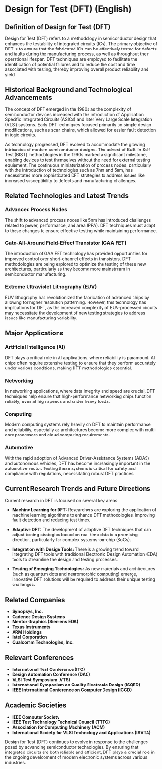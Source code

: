 # Design for Test (DFT) (English)

## Definition of Design for Test (DFT)

Design for Test (DFT) refers to a methodology in semiconductor design that enhances the testability of integrated circuits (ICs). The primary objective of DFT is to ensure that the fabricated ICs can be effectively tested for defects and faults during the manufacturing process, as well as throughout their operational lifespan. DFT techniques are employed to facilitate the identification of potential failures and to reduce the cost and time associated with testing, thereby improving overall product reliability and yield.

## Historical Background and Technological Advancements

The concept of DFT emerged in the 1980s as the complexity of semiconductor devices increased with the introduction of Application Specific Integrated Circuits (ASICs) and later Very Large Scale Integration (VLSI) systems. Early DFT techniques focused primarily on simple design modifications, such as scan chains, which allowed for easier fault detection in logic circuits. 

As technology progressed, DFT evolved to accommodate the growing intricacies of modern semiconductor designs. The advent of Built-In Self-Test (BIST) methodologies in the 1990s marked a significant milestone, enabling devices to test themselves without the need for external testing equipment. The continuous miniaturization of process nodes, particularly with the introduction of technologies such as 7nm and 5nm, has necessitated more sophisticated DFT strategies to address issues like increased susceptibility to defects and manufacturing challenges.

## Related Technologies and Latest Trends

### Advanced Process Nodes

The shift to advanced process nodes like 5nm has introduced challenges related to power, performance, and area (PPA). DFT techniques must adapt to these changes to ensure effective testing while maintaining performance. 

### Gate-All-Around Field-Effect Transistor (GAA FET)

The introduction of GAA FET technology has provided opportunities for improved control over short-channel effects in transistors. DFT methodologies are being explored to optimize the testing of these new architectures, particularly as they become more mainstream in semiconductor manufacturing.

### Extreme Ultraviolet Lithography (EUV)

EUV lithography has revolutionized the fabrication of advanced chips by allowing for higher resolution patterning. However, this technology has implications for DFT, as the increased complexity of EUV-processed circuits may necessitate the development of new testing strategies to address issues like manufacturing variability.

## Major Applications

### Artificial Intelligence (AI)

DFT plays a critical role in AI applications, where reliability is paramount. AI chips often require extensive testing to ensure that they perform accurately under various conditions, making DFT methodologies essential.

### Networking

In networking applications, where data integrity and speed are crucial, DFT techniques help ensure that high-performance networking chips function reliably, even at high speeds and under heavy loads.

### Computing

Modern computing systems rely heavily on DFT to maintain performance and reliability, especially as architectures become more complex with multi-core processors and cloud computing requirements.

### Automotive

With the rapid adoption of Advanced Driver-Assistance Systems (ADAS) and autonomous vehicles, DFT has become increasingly important in the automotive sector. Testing these systems is critical for safety and compliance with regulations, necessitating robust DFT practices.

## Current Research Trends and Future Directions

Current research in DFT is focused on several key areas:

- **Machine Learning for DFT:** Researchers are exploring the application of machine learning algorithms to enhance DFT methodologies, improving fault detection and reducing test times.
  
- **Adaptive DFT:** The development of adaptive DFT techniques that can adjust testing strategies based on real-time data is a promising direction, particularly for complex systems-on-chip (SoCs).

- **Integration with Design Tools:** There is a growing trend toward integrating DFT tools with traditional Electronic Design Automation (EDA) tools to streamline the design and testing processes.

- **Testing of Emerging Technologies:** As new materials and architectures (such as quantum dots and neuromorphic computing) emerge, innovative DFT solutions will be required to address their unique testing challenges.

## Related Companies

- **Synopsys, Inc.**
- **Cadence Design Systems**
- **Mentor Graphics (Siemens EDA)**
- **Texas Instruments**
- **ARM Holdings**
- **Intel Corporation**
- **Qualcomm Technologies, Inc.**

## Relevant Conferences

- **International Test Conference (ITC)**
- **Design Automation Conference (DAC)**
- **VLSI Test Symposium (VTS)**
- **International Symposium on Quality Electronic Design (ISQED)**
- **IEEE International Conference on Computer Design (ICCD)**

## Academic Societies

- **IEEE Computer Society**
- **IEEE Test Technology Technical Council (TTTC)**
- **Association for Computing Machinery (ACM)**
- **International Society for VLSI Technology and Applications (ISVTA)**

Design for Test (DFT) continues to evolve in response to the challenges posed by advancing semiconductor technologies. By ensuring that integrated circuits are both reliable and efficient, DFT plays a crucial role in the ongoing development of modern electronic systems across various industries.